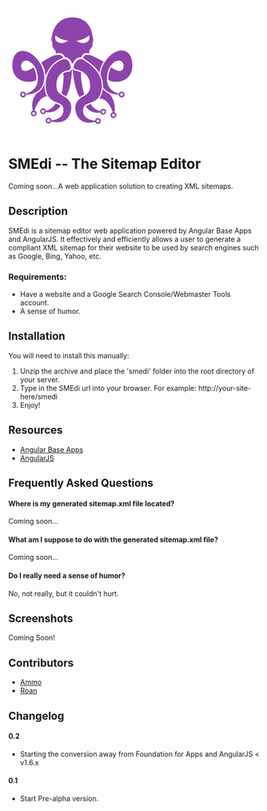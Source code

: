 ![SMEdi logo](smedi-logo.png)
# SMEdi -- The Sitemap Editor

Coming soon...A web application solution to creating XML sitemaps.

## Description

SMEdi is a sitemap editor web application powered by Angular Base Apps and AngularJS. It effectively and efficiently allows a user to generate a compliant XML sitemap for their website to be used by search engines such as Google, Bing, Yahoo, etc.

### Requirements:
  * Have a website and a Google Search Console/Webmaster Tools account.
  * A sense of humor.

## Installation

You will need to install this manually:

1. Unzip the archive and place the 'smedi' folder into the root directory of your server.
2. Type in the SMEdi url into your browser. For example: http://your-site-here/smedi
3. Enjoy!

## Resources
* [Angular Base Apps](http://base-apps.github.io/angular-base-apps/latest/#!/)
* [AngularJS](https://angularjs.org/)

## Frequently Asked Questions

#### Where is my generated sitemap.xml file located?
Coming soon...
#### What am I suppose to do with the generated sitemap.xml file?
Coming soon...
#### Do I really need a sense of humor?
No, not really, but it couldn't hurt.

## Screenshots

Coming Soon!

## Contributors
* [Ammo](http://www.linkedin.com/in/ammocan)
* [Roan](http://www.linkedin.com/in/roan-horning-7b625a17)


## Changelog

#### 0.2
* Starting the conversion away from Foundation for Apps and AngularJS < v1.6.x
#### 0.1
* Start Pre-alpha version.
